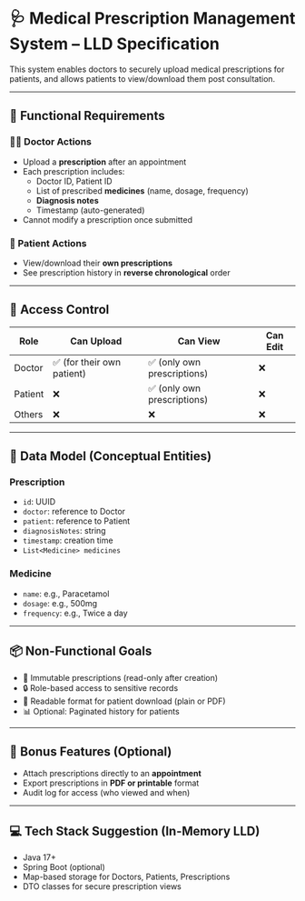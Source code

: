 # 🩺 Medical Prescription Management System – LLD Specification

This system enables doctors to securely upload medical prescriptions for patients, and allows patients to view/download them post consultation.

---

## 🎯 Functional Requirements

### 👨‍⚕️ Doctor Actions
- Upload a **prescription** after an appointment
- Each prescription includes:
    - Doctor ID, Patient ID
    - List of prescribed **medicines** (name, dosage, frequency)
    - **Diagnosis notes**
    - Timestamp (auto-generated)
- Cannot modify a prescription once submitted

### 👤 Patient Actions
- View/download their **own prescriptions**
- See prescription history in **reverse chronological** order

---

## 🔐 Access Control

| Role     | Can Upload | Can View | Can Edit |
|----------|------------|----------|----------|
| Doctor   | ✅ (for their own patient) | ✅ (only own prescriptions) | ❌ |
| Patient  | ❌         | ✅ (only own prescriptions) | ❌ |
| Others   | ❌         | ❌        | ❌ |

---

## 🧱 Data Model (Conceptual Entities)

### Prescription
- `id`: UUID
- `doctor`: reference to Doctor
- `patient`: reference to Patient
- `diagnosisNotes`: string
- `timestamp`: creation time
- `List<Medicine> medicines`

### Medicine
- `name`: e.g., Paracetamol
- `dosage`: e.g., 500mg
- `frequency`: e.g., Twice a day

---

## 📦 Non-Functional Goals
- 📁 Immutable prescriptions (read-only after creation)
- 🔒 Role-based access to sensitive records
- 📄 Readable format for patient download (plain or PDF)
- 📊 Optional: Paginated history for patients

---

## 🧠 Bonus Features (Optional)
- Attach prescriptions directly to an **appointment**
- Export prescriptions in **PDF or printable** format
- Audit log for access (who viewed and when)

---

## 💻 Tech Stack Suggestion (In-Memory LLD)
- Java 17+
- Spring Boot (optional)
- Map-based storage for Doctors, Patients, Prescriptions
- DTO classes for secure prescription views
